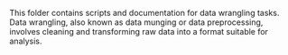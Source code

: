This folder contains scripts and documentation for data wrangling tasks. 
Data wrangling, also known as data munging or data preprocessing, involves cleaning and transforming raw data into a format suitable for analysis.
